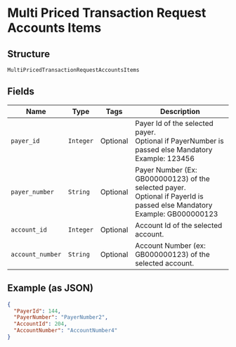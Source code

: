
# Multi Priced Transaction Request Accounts Items

## Structure

`MultiPricedTransactionRequestAccountsItems`

## Fields

| Name | Type | Tags | Description |
|  --- | --- | --- | --- |
| `payer_id` | `Integer` | Optional | Payer Id of the selected payer.<br>Optional if PayerNumber is passed else Mandatory<br>Example: 123456 |
| `payer_number` | `String` | Optional | Payer Number (Ex: GB000000123) of the selected payer.<br>Optional if PayerId is passed else Mandatory<br>Example: GB000000123 |
| `account_id` | `Integer` | Optional | Account Id  of the selected account. |
| `account_number` | `String` | Optional | Account Number (ex: GB000000123) of the selected account. |

## Example (as JSON)

```json
{
  "PayerId": 144,
  "PayerNumber": "PayerNumber2",
  "AccountId": 204,
  "AccountNumber": "AccountNumber4"
}
```

